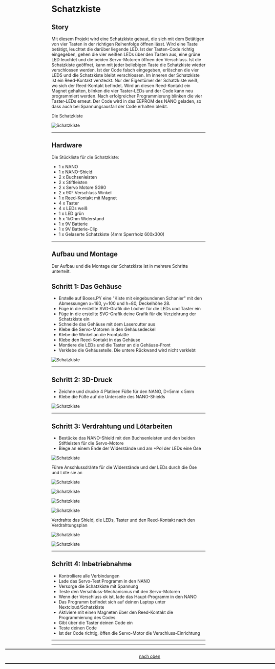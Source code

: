 <a name="oben"></a>

# Schatzkiste

## Story

Mit diesem Projekt wird eine Schatzkiste gebaut, die sich mit dem Betätigen von vier Tasten in der 
richtigen Reihenfolge öffnen lässt. Wird eine Taste betätigt, leuchtet die darüber liegende LED. 
Ist der Tasten-Code richtig eingegeben, gehen die vier weißen LEDs über den Tasten aus, eine grüne 
LED leuchtet und die beiden Servo-Motoren öffnen den Verschluss. Ist die Schatzkiste geöffnet, kann mit jeder 
beliebigen Taste die Schatzkiste wieder verschlossen werden. Ist der Code falsch eingegeben, erlöschen 
die vier LEDS und die Schatzkiste bleibt verschlossen.
Im inneren der Schatzkiste ist ein Reed-Kontakt versteckt. Nur der Eigentümer der Schatzkiste weiß, 
wo sich der Reed-Kontakt befindet. Wird an diesen Reed-Kontakt ein Magnet gehalten, blinken die vier 
Taster-LEDs und der Code kann neu programmiert werden. Nach erfolgreicher Programmierung blinken die 
vier Taster-LEDs erneut. Der Code wird in das EEPROM des NANO geladen, so dass auch bei Spannungsausfall 
der Code erhalten bleibt.

Die Schatzkiste

![Schatzkiste](/pic/Schatzkiste.png)

---

## Hardware
Die Stückliste für die Schatzkiste:

+ 1 x NANO
+ 1 x NANO-Shield
+ 2 x Buchsenleisten
+ 2 x Stiftleisten
+ 2 x Servo Motore SG90
+ 2 x 90° Verschluss Winkel
+ 1 x Reed-Kontakt mit Magnet
+ 4 x Taster
+ 4 x LEDs weiß
+ 1 x LED grün
+ 5 x 1kOhm Widerstand
+ 1 x 9V Batterie
+ 1 x 9V Batterie-Clip
+ 1 x Gelaserte Schatzkiste (4mm Sperrholz 600x300)

---


## Aufbau und Montage
Der Aufbau und die Montage der Schatzkiste ist in mehrere Schritte unterteilt.


## Schritt 1: Das Gehäuse
+ Erstelle auf Boxes.PY  eine "Kiste mit eingebundenen Schanier" mit den Abmessungen x=160, y=100 und h=80, Deckelhöhe 28.
+ Füge in die erstellte SVG-Grafik die Löcher für die LEDs und Taster ein
+ Füge in die erstellte SVG-Grafik deine Grafik für die Verziehrung der Schatzkiste ein
+ Schneide das Gehäuse mit dem Lasercutter aus
+ Klebe die Servo-Motoren in den Gehäusedeckel
+ Klebe die Winkel an die Frontplatte
+ Klebe den Reed-Kontakt in das Gehäuse
+ Montiere die LEDs und die Taster an die Gehäuse-Front
+ Verklebe die Gehäuseteile. Die untere Rückwand wird nicht verklebt

![Schatzkiste](/pic/schatzkiste_lk.png)


---

## Schritt 2: 3D-Druck
+ Zeichne und drucke 4 Platinen Füße für den NANO, D=5mm x 5mm
+ Klebe die Füße auf die Unterseite des NANO-Shields

![Schatzkiste](/pic/spacer5mm.png)


---

## Schritt 3: Verdrahtung und Lötarbeiten
+ Bestücke das NANO-Shield mit den Buchsenleisten und den beiden Stiftleisten für die Servo-Motore
+ Biege an einem Ende der Widerstände und am +Pol der LEDs eine Öse

![Schatzkiste](/pic/r-led.jpg)


Führe Anschlussdrähte für die Widerstände und der LEDs durch die Öse und Löte sie an

![Schatzkiste](/pic/sk10.png)


![Schatzkiste](/pic/sk10.png)


![Schatzkiste](/pic/sk12.png)


![Schatzkiste](/pic/sk13.png)


Verdrahte das Shield, die LEDs, Taster und den Reed-Kontakt nach den Verdrahtungsplan

![Schatzkiste](/pic/Shield.png)


![Schatzkiste](/pic/Verdrahtung.png)


---

## Schritt 4: Inbetriebnahme
+ Kontrolliere alle Verbindungen
+ Lade das Servo-Test Programm in den NANO
+ Versorge die Schatzkiste mit Spannung
+ Teste den Verschluss-Mechanismus mit den Servo-Motoren
+ Wenn der Verschluss ok ist, lade das Haupt-Programm in den NANO
+ Das Programm befindet sich auf deinen Laptop unter Nextcloud/Schatzkiste
+ Aktiviere mit einen Magneten über den Reed-Kontakt die Programmierung des Codes
+ Gibt über die Taster deinen Code ein
+ Teste deinen Code
+ Ist der Code richtig, öffen die Servo-Motor die Verschluss-Einrichtung

---

<div style="position:absolute; left:2cm; ">   
<ol class="breadcrumb" style="border-top: 2px solid black;border-bottom:2px solid black; height: 45px; width: 900px;"> <p align="center"><a href="#oben">nach oben</a></p></ol>
</div>

---
  

